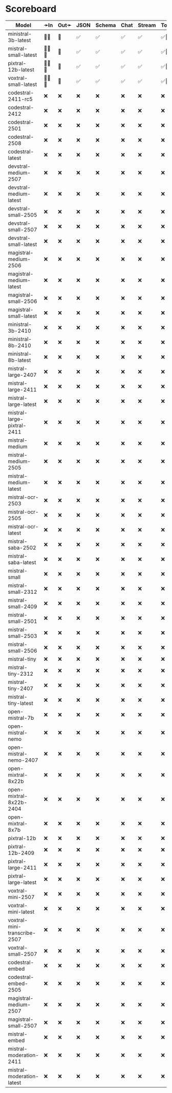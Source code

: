 # Scoreboard

| Model                        | ➛In    | Out➛   | JSON | Schema | Chat | Stream | Tool | Batch | Seed | File | Cite | Think | Probs | Limits |
| ---------------------------- | ------ | ------ | ---- | ------ | ---- | ------ | ---- | ----- | ---- | ---- | ---- | ----- | ----- | ------ |
| ministral-3b-latest          | 💬📄   | 💬     | ✅   | ✅     | ✅   | ✅     | ✅🧐 | ❌    | ✅   | ❌   | ❌   | ❌    | ❌    | ✅     |
| mistral-small-latest         | 💬📄📸 | 💬     | ✅   | ✅     | ✅   | ✅     | ✅🧐 | ❌    | ✅   | ❌   | ❌   | ❌    | ❌    | ✅     |
| pixtral-12b-latest           | 💬📄📸 | 💬     | ✅   | ✅     | ✅   | ✅     | ✅🧐 | ❌    | ✅   | ❌   | ❌   | ❌    | ❌    | ✅     |
| voxtral-small-latest         | 🎤💬📄 | 💬     | ✅   | ✅     | ✅   | ✅     | ✅🧐 | ❌    | ✅   | ❌   | ❌   | ❌    | ❌    | ✅     |
| codestral-2411-rc5           | ❌     | ❌     | ❌   | ❌     | ❌   | ❌     | ❌   | ❌    | ❌   | ❌   | ❌   | ❌    | ❌    | ❌     |
| codestral-2412               | ❌     | ❌     | ❌   | ❌     | ❌   | ❌     | ❌   | ❌    | ❌   | ❌   | ❌   | ❌    | ❌    | ❌     |
| codestral-2501               | ❌     | ❌     | ❌   | ❌     | ❌   | ❌     | ❌   | ❌    | ❌   | ❌   | ❌   | ❌    | ❌    | ❌     |
| codestral-2508               | ❌     | ❌     | ❌   | ❌     | ❌   | ❌     | ❌   | ❌    | ❌   | ❌   | ❌   | ❌    | ❌    | ❌     |
| codestral-latest             | ❌     | ❌     | ❌   | ❌     | ❌   | ❌     | ❌   | ❌    | ❌   | ❌   | ❌   | ❌    | ❌    | ❌     |
| devstral-medium-2507         | ❌     | ❌     | ❌   | ❌     | ❌   | ❌     | ❌   | ❌    | ❌   | ❌   | ❌   | ❌    | ❌    | ❌     |
| devstral-medium-latest       | ❌     | ❌     | ❌   | ❌     | ❌   | ❌     | ❌   | ❌    | ❌   | ❌   | ❌   | ❌    | ❌    | ❌     |
| devstral-small-2505          | ❌     | ❌     | ❌   | ❌     | ❌   | ❌     | ❌   | ❌    | ❌   | ❌   | ❌   | ❌    | ❌    | ❌     |
| devstral-small-2507          | ❌     | ❌     | ❌   | ❌     | ❌   | ❌     | ❌   | ❌    | ❌   | ❌   | ❌   | ❌    | ❌    | ❌     |
| devstral-small-latest        | ❌     | ❌     | ❌   | ❌     | ❌   | ❌     | ❌   | ❌    | ❌   | ❌   | ❌   | ❌    | ❌    | ❌     |
| magistral-medium-2506        | ❌     | ❌     | ❌   | ❌     | ❌   | ❌     | ❌   | ❌    | ❌   | ❌   | ❌   | ❌    | ❌    | ❌     |
| magistral-medium-latest      | ❌     | ❌     | ❌   | ❌     | ❌   | ❌     | ❌   | ❌    | ❌   | ❌   | ❌   | ❌    | ❌    | ❌     |
| magistral-small-2506         | ❌     | ❌     | ❌   | ❌     | ❌   | ❌     | ❌   | ❌    | ❌   | ❌   | ❌   | ❌    | ❌    | ❌     |
| magistral-small-latest       | ❌     | ❌     | ❌   | ❌     | ❌   | ❌     | ❌   | ❌    | ❌   | ❌   | ❌   | ❌    | ❌    | ❌     |
| ministral-3b-2410            | ❌     | ❌     | ❌   | ❌     | ❌   | ❌     | ❌   | ❌    | ❌   | ❌   | ❌   | ❌    | ❌    | ❌     |
| ministral-8b-2410            | ❌     | ❌     | ❌   | ❌     | ❌   | ❌     | ❌   | ❌    | ❌   | ❌   | ❌   | ❌    | ❌    | ❌     |
| ministral-8b-latest          | ❌     | ❌     | ❌   | ❌     | ❌   | ❌     | ❌   | ❌    | ❌   | ❌   | ❌   | ❌    | ❌    | ❌     |
| mistral-large-2407           | ❌     | ❌     | ❌   | ❌     | ❌   | ❌     | ❌   | ❌    | ❌   | ❌   | ❌   | ❌    | ❌    | ❌     |
| mistral-large-2411           | ❌     | ❌     | ❌   | ❌     | ❌   | ❌     | ❌   | ❌    | ❌   | ❌   | ❌   | ❌    | ❌    | ❌     |
| mistral-large-latest         | ❌     | ❌     | ❌   | ❌     | ❌   | ❌     | ❌   | ❌    | ❌   | ❌   | ❌   | ❌    | ❌    | ❌     |
| mistral-large-pixtral-2411   | ❌     | ❌     | ❌   | ❌     | ❌   | ❌     | ❌   | ❌    | ❌   | ❌   | ❌   | ❌    | ❌    | ❌     |
| mistral-medium               | ❌     | ❌     | ❌   | ❌     | ❌   | ❌     | ❌   | ❌    | ❌   | ❌   | ❌   | ❌    | ❌    | ❌     |
| mistral-medium-2505          | ❌     | ❌     | ❌   | ❌     | ❌   | ❌     | ❌   | ❌    | ❌   | ❌   | ❌   | ❌    | ❌    | ❌     |
| mistral-medium-latest        | ❌     | ❌     | ❌   | ❌     | ❌   | ❌     | ❌   | ❌    | ❌   | ❌   | ❌   | ❌    | ❌    | ❌     |
| mistral-ocr-2503             | ❌     | ❌     | ❌   | ❌     | ❌   | ❌     | ❌   | ❌    | ❌   | ❌   | ❌   | ❌    | ❌    | ❌     |
| mistral-ocr-2505             | ❌     | ❌     | ❌   | ❌     | ❌   | ❌     | ❌   | ❌    | ❌   | ❌   | ❌   | ❌    | ❌    | ❌     |
| mistral-ocr-latest           | ❌     | ❌     | ❌   | ❌     | ❌   | ❌     | ❌   | ❌    | ❌   | ❌   | ❌   | ❌    | ❌    | ❌     |
| mistral-saba-2502            | ❌     | ❌     | ❌   | ❌     | ❌   | ❌     | ❌   | ❌    | ❌   | ❌   | ❌   | ❌    | ❌    | ❌     |
| mistral-saba-latest          | ❌     | ❌     | ❌   | ❌     | ❌   | ❌     | ❌   | ❌    | ❌   | ❌   | ❌   | ❌    | ❌    | ❌     |
| mistral-small                | ❌     | ❌     | ❌   | ❌     | ❌   | ❌     | ❌   | ❌    | ❌   | ❌   | ❌   | ❌    | ❌    | ❌     |
| mistral-small-2312           | ❌     | ❌     | ❌   | ❌     | ❌   | ❌     | ❌   | ❌    | ❌   | ❌   | ❌   | ❌    | ❌    | ❌     |
| mistral-small-2409           | ❌     | ❌     | ❌   | ❌     | ❌   | ❌     | ❌   | ❌    | ❌   | ❌   | ❌   | ❌    | ❌    | ❌     |
| mistral-small-2501           | ❌     | ❌     | ❌   | ❌     | ❌   | ❌     | ❌   | ❌    | ❌   | ❌   | ❌   | ❌    | ❌    | ❌     |
| mistral-small-2503           | ❌     | ❌     | ❌   | ❌     | ❌   | ❌     | ❌   | ❌    | ❌   | ❌   | ❌   | ❌    | ❌    | ❌     |
| mistral-small-2506           | ❌     | ❌     | ❌   | ❌     | ❌   | ❌     | ❌   | ❌    | ❌   | ❌   | ❌   | ❌    | ❌    | ❌     |
| mistral-tiny                 | ❌     | ❌     | ❌   | ❌     | ❌   | ❌     | ❌   | ❌    | ❌   | ❌   | ❌   | ❌    | ❌    | ❌     |
| mistral-tiny-2312            | ❌     | ❌     | ❌   | ❌     | ❌   | ❌     | ❌   | ❌    | ❌   | ❌   | ❌   | ❌    | ❌    | ❌     |
| mistral-tiny-2407            | ❌     | ❌     | ❌   | ❌     | ❌   | ❌     | ❌   | ❌    | ❌   | ❌   | ❌   | ❌    | ❌    | ❌     |
| mistral-tiny-latest          | ❌     | ❌     | ❌   | ❌     | ❌   | ❌     | ❌   | ❌    | ❌   | ❌   | ❌   | ❌    | ❌    | ❌     |
| open-mistral-7b              | ❌     | ❌     | ❌   | ❌     | ❌   | ❌     | ❌   | ❌    | ❌   | ❌   | ❌   | ❌    | ❌    | ❌     |
| open-mistral-nemo            | ❌     | ❌     | ❌   | ❌     | ❌   | ❌     | ❌   | ❌    | ❌   | ❌   | ❌   | ❌    | ❌    | ❌     |
| open-mistral-nemo-2407       | ❌     | ❌     | ❌   | ❌     | ❌   | ❌     | ❌   | ❌    | ❌   | ❌   | ❌   | ❌    | ❌    | ❌     |
| open-mixtral-8x22b           | ❌     | ❌     | ❌   | ❌     | ❌   | ❌     | ❌   | ❌    | ❌   | ❌   | ❌   | ❌    | ❌    | ❌     |
| open-mixtral-8x22b-2404      | ❌     | ❌     | ❌   | ❌     | ❌   | ❌     | ❌   | ❌    | ❌   | ❌   | ❌   | ❌    | ❌    | ❌     |
| open-mixtral-8x7b            | ❌     | ❌     | ❌   | ❌     | ❌   | ❌     | ❌   | ❌    | ❌   | ❌   | ❌   | ❌    | ❌    | ❌     |
| pixtral-12b                  | ❌     | ❌     | ❌   | ❌     | ❌   | ❌     | ❌   | ❌    | ❌   | ❌   | ❌   | ❌    | ❌    | ❌     |
| pixtral-12b-2409             | ❌     | ❌     | ❌   | ❌     | ❌   | ❌     | ❌   | ❌    | ❌   | ❌   | ❌   | ❌    | ❌    | ❌     |
| pixtral-large-2411           | ❌     | ❌     | ❌   | ❌     | ❌   | ❌     | ❌   | ❌    | ❌   | ❌   | ❌   | ❌    | ❌    | ❌     |
| pixtral-large-latest         | ❌     | ❌     | ❌   | ❌     | ❌   | ❌     | ❌   | ❌    | ❌   | ❌   | ❌   | ❌    | ❌    | ❌     |
| voxtral-mini-2507            | ❌     | ❌     | ❌   | ❌     | ❌   | ❌     | ❌   | ❌    | ❌   | ❌   | ❌   | ❌    | ❌    | ❌     |
| voxtral-mini-latest          | ❌     | ❌     | ❌   | ❌     | ❌   | ❌     | ❌   | ❌    | ❌   | ❌   | ❌   | ❌    | ❌    | ❌     |
| voxtral-mini-transcribe-2507 | ❌     | ❌     | ❌   | ❌     | ❌   | ❌     | ❌   | ❌    | ❌   | ❌   | ❌   | ❌    | ❌    | ❌     |
| voxtral-small-2507           | ❌     | ❌     | ❌   | ❌     | ❌   | ❌     | ❌   | ❌    | ❌   | ❌   | ❌   | ❌    | ❌    | ❌     |
| codestral-embed              | ❌     | ❌     | ❌   | ❌     | ❌   | ❌     | ❌   | ❌    | ❌   | ❌   | ❌   | ❌    | ❌    | ❌     |
| codestral-embed-2505         | ❌     | ❌     | ❌   | ❌     | ❌   | ❌     | ❌   | ❌    | ❌   | ❌   | ❌   | ❌    | ❌    | ❌     |
| magistral-medium-2507        | ❌     | ❌     | ❌   | ❌     | ❌   | ❌     | ❌   | ❌    | ❌   | ❌   | ❌   | ❌    | ❌    | ❌     |
| magistral-small-2507         | ❌     | ❌     | ❌   | ❌     | ❌   | ❌     | ❌   | ❌    | ❌   | ❌   | ❌   | ❌    | ❌    | ❌     |
| mistral-embed                | ❌     | ❌     | ❌   | ❌     | ❌   | ❌     | ❌   | ❌    | ❌   | ❌   | ❌   | ❌    | ❌    | ❌     |
| mistral-moderation-2411      | ❌     | ❌     | ❌   | ❌     | ❌   | ❌     | ❌   | ❌    | ❌   | ❌   | ❌   | ❌    | ❌    | ❌     |
| mistral-moderation-latest    | ❌     | ❌     | ❌   | ❌     | ❌   | ❌     | ❌   | ❌    | ❌   | ❌   | ❌   | ❌    | ❌    | ❌     |
